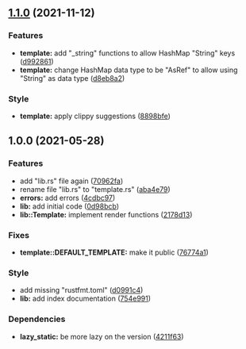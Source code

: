 ## [1.1.0](https://github.com/hasezoey/new_string_template/compare/v1.0.0...v1.1.0) (2021-11-12)


### Features

* **template:** add "_string" functions to allow HashMap "String" keys ([d992861](https://github.com/hasezoey/new_string_template/commit/d992861076eeda54b952e002de53c3fe2087ee44))
* **template:** change HashMap data type to be "AsRef<str>" to allow using "String" as data type ([d8eb8a2](https://github.com/hasezoey/new_string_template/commit/d8eb8a2035ffc6039696448d9457aff84fb0c277))


### Style

* **template:** apply clippy suggestions ([8898bfe](https://github.com/hasezoey/new_string_template/commit/8898bfe0d06dc7ae978c5e8bf16dfe5252972bf8))

## 1.0.0 (2021-05-28)


### Features

* add "lib.rs" file again ([70962fa](https://github.com/hasezoey/new_string_template/commit/70962faf129531968f999d7fe75a4a2a5d28ff35))
* rename file "lib.rs" to "template.rs" ([aba4e79](https://github.com/hasezoey/new_string_template/commit/aba4e7940df18909cfd67f36909240c2254f63bb))
* **errors:** add errors ([4cdbc97](https://github.com/hasezoey/new_string_template/commit/4cdbc9756648adea771cd6b8888c0790b00ebbe4))
* **lib:** add initial code ([0d98bcb](https://github.com/hasezoey/new_string_template/commit/0d98bcb58f9b7a49a1cb8c334267b68b8aa21e24))
* **lib::Template:** implement render functions ([2178d13](https://github.com/hasezoey/new_string_template/commit/2178d13e9c581cd1a83a1c69f1de70d1cc45bfae))


### Fixes

* **template::DEFAULT_TEMPLATE:** make it public ([76774a1](https://github.com/hasezoey/new_string_template/commit/76774a192d1b7c72efb45750e9045d0da08157a1))


### Style

* add missing "rustfmt.toml" ([d0991c4](https://github.com/hasezoey/new_string_template/commit/d0991c490a3aeee10ad299f29d4bccca54b31a2d))
* **lib:** add index documentation ([754e991](https://github.com/hasezoey/new_string_template/commit/754e991534229b8dd2ca6bf8f1f1178549337f27))


### Dependencies

* **lazy_static:** be more lazy on the version ([4211f63](https://github.com/hasezoey/new_string_template/commit/4211f635658b2bfadc629218436bc5e14d002990))
